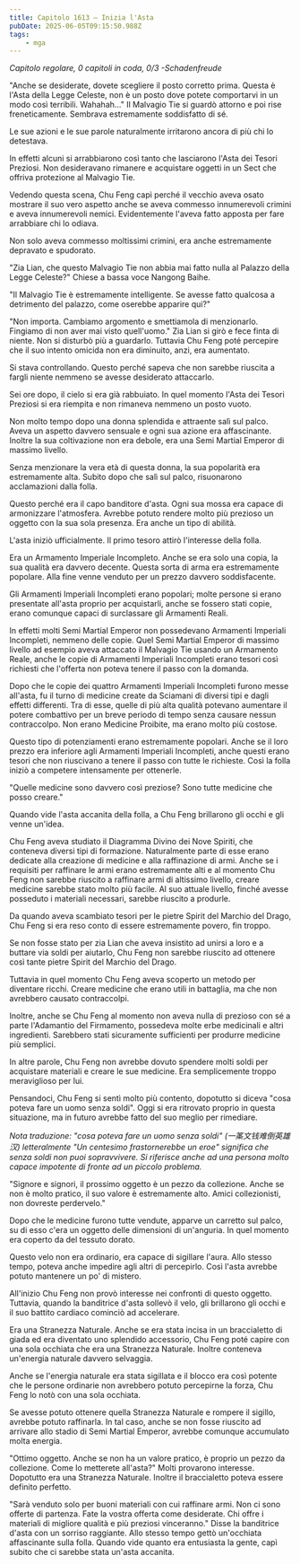 ```yaml
---
title: Capitolo 1613 – Inizia l'Asta
pubDate: 2025-06-05T09:15:50.988Z
tags:
    - mga
---
```



<em>Capitolo regolare,
0 capitoli in coda, 0/3
-Schadenfreude</em>


"Anche se desiderate, dovete scegliere il posto corretto prima. Questa è l'Asta della Legge Celeste, non è un posto dove potete comportarvi in un modo così terribili. Wahahah..." Il Malvagio Tie si guardò attorno e poi rise freneticamente. Sembrava estremamente soddisfatto di sé.


Le sue azioni e le sue parole naturalmente irritarono ancora di più chi lo detestava.


In effetti alcuni si arrabbiarono così tanto che lasciarono l'Asta dei Tesori Preziosi. Non desideravano rimanere e acquistare oggetti in un Sect che offriva protezione al Malvagio Tie.


Vedendo questa scena, Chu Feng capì perché il vecchio aveva osato mostrare il suo vero aspetto anche se aveva commesso innumerevoli crimini e aveva innumerevoli nemici. Evidentemente l'aveva fatto apposta per fare arrabbiare chi lo odiava.


Non solo aveva commesso moltissimi crimini, era anche estremamente depravato e spudorato.


"Zia Lian, che questo Malvagio Tie non abbia mai fatto nulla al Palazzo della Legge Celeste?" Chiese a bassa voce Nangong Baihe.


"Il Malvagio Tie è estremamente intelligente. Se avesse fatto qualcosa a detrimento del palazzo, come oserebbe apparire qui?"


"Non importa. Cambiamo argomento e smettiamola di menzionarlo. Fingiamo di non aver mai visto quell'uomo." Zia Lian si girò e fece finta di niente. Non si disturbò più a guardarlo. Tuttavia Chu Feng poté percepire che il suo intento omicida non era diminuito, anzi, era aumentato.


Si stava controllando. Questo perché sapeva che non sarebbe riuscita a fargli niente nemmeno se avesse desiderato attaccarlo.


Sei ore dopo, il cielo si era già rabbuiato. In quel momento l'Asta dei Tesori Preziosi si era riempita e non rimaneva nemmeno un posto vuoto.


Non molto tempo dopo una donna splendida e attraente salì sul palco. Aveva un aspetto davvero sensuale e ogni sua azione era affascinante. Inoltre la sua coltivazione non era debole, era una Semi Martial Emperor di massimo livello.


Senza menzionare la vera età di questa donna, la sua popolarità era estremamente alta. Subito dopo che salì sul palco, risuonarono acclamazioni dalla folla.


Questo perché era il capo banditore d'asta. Ogni sua mossa era capace di armonizzare l'atmosfera. Avrebbe potuto rendere molto più prezioso un oggetto con la sua sola presenza. Era anche un tipo di abilità.


L'asta iniziò ufficialmente. Il primo tesoro attirò l'interesse della folla.


Era un Armamento Imperiale Incompleto. Anche se era solo una copia, la sua qualità era davvero decente. Questa sorta di arma era estremamente popolare. Alla fine venne venduto per un prezzo davvero soddisfacente.


Gli Armamenti Imperiali Incompleti erano popolari; molte persone si erano presentate all'asta proprio per acquistarli, anche se fossero stati copie, erano comunque capaci di surclassare gli Armamenti Reali.


In effetti molti Semi Martial Emperor non possedevano Armamenti Imperiali Incompleti, nemmeno delle copie. Quel Semi Martial Emperor di massimo livello ad esempio aveva attaccato il Malvagio Tie usando un Armamento Reale, anche le copie di Armamenti Imperiali Incompleti erano tesori così richiesti che l'offerta non poteva tenere il passo con la domanda.


Dopo che le copie dei quattro Armamenti Imperiali Incompleti furono messe all'asta, fu il turno di medicine create da Sciamani di diversi tipi e dagli effetti differenti. Tra di esse, quelle di più alta qualità potevano aumentare il potere combattivo per un breve periodo di tempo senza causare nessun contraccolpo. Non erano Medicine Proibite, ma erano molto più costose.


Questo tipo di potenziamenti erano estremamente popolari. Anche se il loro prezzo era inferiore agli Armamenti Imperiali Incompleti, anche questi erano tesori che non riuscivano a tenere il passo con tutte le richieste. Così la folla iniziò a competere intensamente per ottenerle.


"Quelle medicine sono davvero così preziose? Sono tutte medicine che posso creare."


Quando vide l'asta accanita della folla, a Chu Feng brillarono gli occhi e gli venne un'idea.


Chu Feng aveva studiato il Diagramma Divino dei Nove Spiriti, che conteneva diversi tipi di formazione. Naturalmente parte di esse erano dedicate alla creazione di medicine e alla raffinazione di armi. Anche se i requisiti per raffinare le armi erano estremamente alti e al momento Chu Feng non sarebbe riuscito a raffinare armi di altissimo livello, creare medicine sarebbe stato molto più facile. Al suo attuale livello, finché avesse posseduto i materiali necessari, sarebbe riuscito a produrle.


Da quando aveva scambiato tesori per le pietre Spirit del Marchio del Drago, Chu Feng si era reso conto di essere estremamente povero, fin troppo.


Se non fosse stato per zia Lian che aveva insistito ad unirsi a loro e a buttare via soldi per aiutarlo, Chu Feng non sarebbe riuscito ad ottenere così tante pietre Spirit del Marchio del Drago.


Tuttavia in quel momento Chu Feng aveva scoperto un metodo per diventare ricchi. Creare medicine che erano utili in battaglia, ma che non avrebbero causato contraccolpi.


Inoltre, anche se Chu Feng al momento non aveva nulla di prezioso con sé a parte l'Adamantio del Firmamento, possedeva molte erbe medicinali e altri ingredienti. Sarebbero stati sicuramente sufficienti per produrre medicine più semplici.


In altre parole, Chu Feng non avrebbe dovuto spendere molti soldi per acquistare materiali e creare le sue medicine. Era semplicemente troppo meraviglioso per lui.


Pensandoci, Chu Feng si sentì molto più contento, dopotutto si diceva "cosa poteva fare un uomo senza soldi". Oggi si era ritrovato proprio in questa situazione, ma in futuro avrebbe fatto del suo meglio per rimediare.


<em>Nota traduzione: "cosa poteva fare un uomo senza soldi" (一筿文钱难倒英雄汉) letteralmente "Un centesimo frastornerebbe un eroe" significa che senza soldi non puoi sopravvivere. Si riferisce anche ad una persona molto capace impotente di fronte ad un piccolo problema.</em>


"Signore e signori, il prossimo oggetto è un pezzo da collezione. Anche se non è molto pratico, il suo valore è estremamente alto. Amici collezionisti, non dovreste perdervelo."


Dopo che le medicine furono tutte vendute, apparve un carretto sul palco, su di esso c'era un oggetto delle dimensioni di un'anguria. In quel momento era coperto da del tessuto dorato.


Questo velo non era ordinario, era capace di sigillare l'aura. Allo stesso tempo, poteva anche impedire agli altri di percepirlo. Così l'asta avrebbe potuto mantenere un po' di mistero.


All'inizio Chu Feng non provò interesse nei confronti di questo oggetto. Tuttavia, quando la banditrice d'asta sollevò il velo, gli brillarono gli occhi e il suo battito cardiaco cominciò ad accelerare.


Era una Stranezza Naturale. Anche se era stata incisa in un braccialetto di giada ed era diventato uno splendido accessorio, Chu Feng poté capire con una sola occhiata che era una Stranezza Naturale. Inoltre conteneva un'energia naturale davvero selvaggia.


Anche se l'energia naturale era stata sigillata e il blocco era così potente che le persone ordinarie non avrebbero potuto percepirne la forza, Chu Feng lo notò con una sola occhiata.


Se avesse potuto ottenere quella Stranezza Naturale e rompere il sigillo, avrebbe potuto raffinarla. In tal caso, anche se non fosse riuscito ad arrivare allo stadio di Semi Martial Emperor, avrebbe comunque accumulato molta energia.


"Ottimo oggetto. Anche se non ha un valore pratico, è proprio un pezzo da collezione. Come lo metterete all'asta?" Molti provarono interesse. Dopotutto era una Stranezza Naturale. Inoltre il braccialetto poteva essere definito perfetto.


"Sarà venduto solo per buoni materiali con cui raffinare armi. Non ci sono offerte di partenza. Fate la vostra offerta come desiderate. Chi offre i materiali di migliore qualità e più preziosi vinceranno." Disse la banditrice d'asta con un sorriso raggiante. Allo stesso tempo gettò un'occhiata affascinante sulla folla. Quando vide quanto era entusiasta la gente, capì subito che ci sarebbe stata un'asta accanita.
                                


                                



